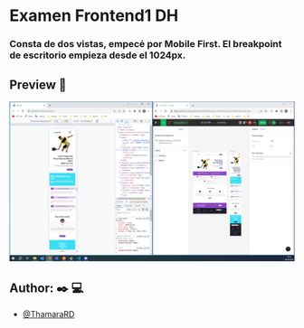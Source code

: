 # Examen Frontend1 DH
### Consta de dos vistas, empecé por Mobile First. El breakpoint de escritorio empieza desde el 1024px.
## Preview :eyes:
![preview](/assets/images/2023-09-09_00h18_56.png)
## Author: :black_nib: :computer:
- [@ThamaraRD](https://github.com/thamaraRD)